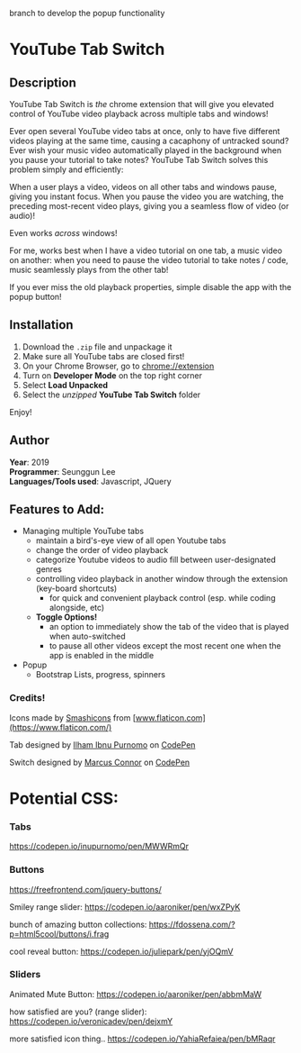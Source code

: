 branch to develop the popup functionality

# YouTube Tab Switch
## Description
YouTube Tab Switch is _the_ chrome extension that will give you elevated control of YouTube video playback across multiple tabs and windows!

Ever open several YouTube video tabs at once, only to have five different videos playing at the same time, causing a cacaphony of untracked sound? Ever wish your music video automatically played in the background when you pause your tutorial to take notes? YouTube Tab Switch solves this problem simply and efficiently:

When a user plays a video, videos on all other tabs and windows pause, giving you instant focus. When you pause the video you are watching, the preceding most-recent video plays, giving you a seamless flow of video (or audio)!

Even works _across_ windows!

For me, works best when I have a video tutorial on one tab, a music video on another: when you need to pause the video tutorial to take notes / code, music seamlessly plays from the other tab!

If you ever miss the old playback properties, simple disable the app with the popup button!

## Installation
1. Download the `.zip` file and unpackage it
2. Make sure all YouTube tabs are closed first!
3. On your Chrome Browser, go to <chrome://extension>
4. Turn on **Developer Mode** on the top right corner
5. Select **Load Unpacked**
6. Select the _unzipped_ **YouTube Tab Switch** folder


Enjoy!

## Author
**Year**: 2019  
**Programmer**: Seunggun Lee  
**Languages/Tools used**: Javascript, JQuery

## Features to Add:
- Managing multiple YouTube tabs
  - maintain a bird's-eye view of all open Youtube tabs
  - change the order of video playback
  - categorize Youtube videos to audio fill between user-designated genres
  - controlling video playback in another window through the extension (key-board shortcuts)
    - for quick and convenient playback control (esp. while coding alongside, etc)
  - **Toggle Options!**
    - an option to immediately show the tab of the video that is played when auto-switched
    - to pause all other videos except the most recent one when the app is enabled in the middle
- Popup
  - Bootstrap Lists, progress, spinners
### Credits!

Icons made by [Smashicons](https://www.flaticon.com/authors/smashicons) from [www.flaticon.com](https://www.flaticon.com/)

Tab designed by [Ilham Ibnu Purnomo](https://codepen.io/inupurnomo) on [CodePen](https://codepen.io/inupurnomo/pen/MWWRmQr?editors=0100#0)

Switch designed by [Marcus Connor](https://codepen.io/marcusconnor/) on [CodePen](https://codepen.io/marcusconnor/pen/QJNvMa)

# Potential CSS:

### Tabs

https://codepen.io/inupurnomo/pen/MWWRmQr

### Buttons

https://freefrontend.com/jquery-buttons/


Smiley range slider: https://codepen.io/aaroniker/pen/wxZPyK

bunch of amazing button collections: https://fdossena.com/?p=html5cool/buttons/i.frag

cool reveal button:
https://codepen.io/juliepark/pen/yjOQmV

### Sliders

Animated Mute Button: https://codepen.io/aaroniker/pen/abbmMaW

how satisfied are you? (range slider): https://codepen.io/veronicadev/pen/dejxmY

more satisfied icon thing..
https://codepen.io/YahiaRefaiea/pen/bMRaqr
